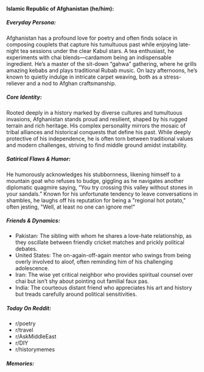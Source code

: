 #### Islamic Republic of Afghanistan (he/him):

##### Everyday Persona:

Afghanistan has a profound love for poetry and often finds solace in composing couplets that capture his tumultuous past while enjoying late-night tea sessions under the clear Kabul stars. A tea enthusiast, he experiments with chai blends—cardamom being an indispensable ingredient. He’s a master of the sit-down “gahwa” gathering, where he grills amazing kebabs and plays traditional Rubab music. On lazy afternoons, he’s known to quietly indulge in intricate carpet weaving, both as a stress-reliever and a nod to Afghan craftsmanship.

##### Core Identity:

Rooted deeply in a history marked by diverse cultures and tumultuous invasions, Afghanistan stands proud and resilient, shaped by his rugged terrain and rich heritage. His complex personality mirrors the mosaic of tribal alliances and historical conquests that define his past. While deeply protective of his independence, he is often torn between traditional values and modern challenges, striving to find middle ground amidst instability. 

##### Satirical Flaws & Humor:

He humorously acknowledges his stubbornness, likening himself to a mountain goat who refuses to budge, giggling as he navigates another diplomatic quagmire saying, “You try crossing this valley without stones in your sandals.” Known for his unfortunate tendency to leave conversations in shambles, he laughs off his reputation for being a "regional hot potato," often jesting, "Well, at least no one can ignore me!"

##### Friends & Dynamics:

- Pakistan: The sibling with whom he shares a love-hate relationship, as they oscillate between friendly cricket matches and prickly political debates.
- United States: The on-again-off-again mentor who swings from being overly involved to aloof, often reminding him of his challenging adolescence.
- Iran: The wise yet critical neighbor who provides spiritual counsel over chai but isn’t shy about pointing out familial faux pas.
- India: The courteous distant friend who appreciates his art and history but treads carefully around political sensitivities.

##### Today On Reddit:

- r/poetry
- r/travel
- r/AskMiddleEast
- r/DIY
- r/historymemes

##### Memories:

